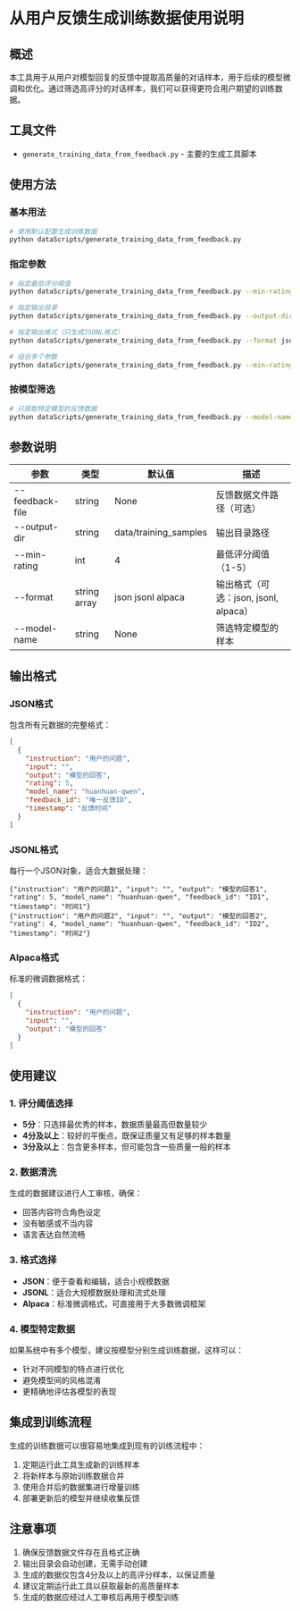 # 从用户反馈生成训练数据使用说明

## 概述

本工具用于从用户对模型回复的反馈中提取高质量的对话样本，用于后续的模型微调和优化。通过筛选高评分的对话样本，我们可以获得更符合用户期望的训练数据。

## 工具文件

- `generate_training_data_from_feedback.py` - 主要的生成工具脚本

## 使用方法

### 基本用法

```bash
# 使用默认配置生成训练数据
python dataScripts/generate_training_data_from_feedback.py
```

### 指定参数

```bash
# 指定最低评分阈值
python dataScripts/generate_training_data_from_feedback.py --min-rating 5

# 指定输出目录
python dataScripts/generate_training_data_from_feedback.py --output-dir ./my_training_data

# 指定输出格式（只生成JSONL格式）
python dataScripts/generate_training_data_from_feedback.py --format jsonl

# 组合多个参数
python dataScripts/generate_training_data_from_feedback.py --min-rating 4 --format json alpaca --output-dir ./training_data_v2
```

### 按模型筛选

```bash
# 只提取特定模型的反馈数据
python dataScripts/generate_training_data_from_feedback.py --model-name huanhuan-qwen
```

## 参数说明

| 参数 | 类型 | 默认值 | 描述 |
|------|------|--------|------|
| --feedback-file | string | None | 反馈数据文件路径（可选） |
| --output-dir | string | data/training_samples | 输出目录路径 |
| --min-rating | int | 4 | 最低评分阈值（1-5） |
| --format | string array | json jsonl alpaca | 输出格式（可选：json, jsonl, alpaca） |
| --model-name | string | None | 筛选特定模型的样本 |

## 输出格式

### JSON格式
包含所有元数据的完整格式：

```json
[
  {
    "instruction": "用户的问题",
    "input": "",
    "output": "模型的回答",
    "rating": 5,
    "model_name": "huanhuan-qwen",
    "feedback_id": "唯一反馈ID",
    "timestamp": "反馈时间"
  }
]
```

### JSONL格式
每行一个JSON对象，适合大数据处理：

```
{"instruction": "用户的问题1", "input": "", "output": "模型的回答1", "rating": 5, "model_name": "huanhuan-qwen", "feedback_id": "ID1", "timestamp": "时间1"}
{"instruction": "用户的问题2", "input": "", "output": "模型的回答2", "rating": 4, "model_name": "huanhuan-qwen", "feedback_id": "ID2", "timestamp": "时间2"}
```

### Alpaca格式
标准的微调数据格式：

```json
[
  {
    "instruction": "用户的问题",
    "input": "",
    "output": "模型的回答"
  }
]
```

## 使用建议

### 1. 评分阈值选择
- **5分**：只选择最优秀的样本，数据质量最高但数量较少
- **4分及以上**：较好的平衡点，既保证质量又有足够的样本数量
- **3分及以上**：包含更多样本，但可能包含一些质量一般的样本

### 2. 数据清洗
生成的数据建议进行人工审核，确保：
- 回答内容符合角色设定
- 没有敏感或不当内容
- 语言表达自然流畅

### 3. 格式选择
- **JSON**：便于查看和编辑，适合小规模数据
- **JSONL**：适合大规模数据处理和流式处理
- **Alpaca**：标准微调格式，可直接用于大多数微调框架

### 4. 模型特定数据
如果系统中有多个模型，建议按模型分别生成训练数据，这样可以：
- 针对不同模型的特点进行优化
- 避免模型间的风格混淆
- 更精确地评估各模型的表现

## 集成到训练流程

生成的训练数据可以很容易地集成到现有的训练流程中：

1. 定期运行此工具生成新的训练样本
2. 将新样本与原始训练数据合并
3. 使用合并后的数据集进行增量训练
4. 部署更新后的模型并继续收集反馈

## 注意事项

1. 确保反馈数据文件存在且格式正确
2. 输出目录会自动创建，无需手动创建
3. 生成的数据仅包含4分及以上的高评分样本，以保证质量
4. 建议定期运行此工具以获取最新的高质量样本
5. 生成的数据应经过人工审核后再用于模型训练